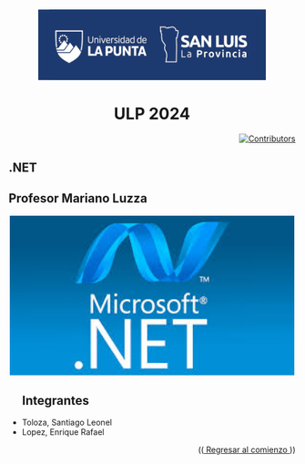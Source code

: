 <a name="readme-top"></a>
<br/>
<div align="center">
  <a href="https://github.com/LeoToloza1/Inmobiliaria-Toloza-Lopez/">
    <img src="https://github.com/LeoToloza1/Inmobiliaria-Toloza-Lopez/blob/main/ulp.png" alt="Logo" width="400" height="">
  </a>
  <div>
  <h1  align="center"> ULP 2024</h1>
</div>
 <div align="right">
    
  [![Contributors][contributors-shield]][contributors-url]
  
</div> 
  <div align="left">
    <h2> .NET </h2>
   <h2>Profesor Mariano Luzza</h2>
</div>
<div align="center">
      <img src="https://github.com/LeoToloza1/Inmobiliaria-Toloza-Lopez/blob/main/netmvc.jpeg" alt="Logo" width="500" height="">
  <div>
<div align="left">
  <ul><h2>Integrantes</h2>
    <li> Toloza, Santiago Leonel </li>
    <li> Lopez, Enrique Rafael </li>
</ul>
</div>
<p align="right">((<a href="#readme-top"> Regresar al comienzo </a>))</p>
<!--enlaces-->

[contributors-shield]: https://img.shields.io/badge/Contribuidores-11-orange?style=for-the-badge&logo=appveyor
[contributors-url]: https://github.com/LeoToloza1/Inmobiliaria-Toloza-Lopez/graphs/traffic

